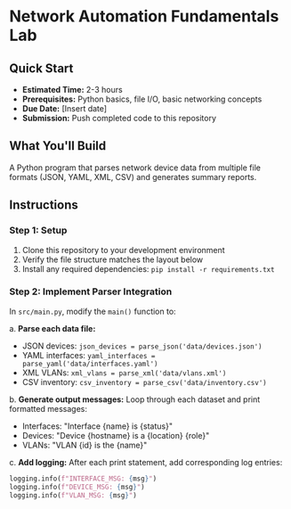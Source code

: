 # Network Automation Fundamentals Lab

## Quick Start
- **Estimated Time:** 2-3 hours
- **Prerequisites:** Python basics, file I/O, basic networking concepts
- **Due Date:** [Insert date]
- **Submission:** Push completed code to this repository

## What You'll Build
A Python program that parses network device data from multiple file formats (JSON, YAML, XML, CSV) and generates summary reports.

## Instructions

### Step 1: Setup
1. Clone this repository to your development environment
2. Verify the file structure matches the layout below
3. Install any required dependencies: `pip install -r requirements.txt`

### Step 2: Implement Parser Integration
In `src/main.py`, modify the `main()` function to:

a. **Parse each data file:**
   - JSON devices: `json_devices = parse_json('data/devices.json')`
   - YAML interfaces: `yaml_interfaces = parse_yaml('data/interfaces.yaml')`
   - XML VLANs: `xml_vlans = parse_xml('data/vlans.xml')`
   - CSV inventory: `csv_inventory = parse_csv('data/inventory.csv')`

b. **Generate output messages:**
   Loop through each dataset and print formatted messages:
   - Interfaces: "Interface {name} is {status}"
   - Devices: "Device {hostname} is a {location} {role}"
   - VLANs: "VLAN {id} is the {name}"

c. **Add logging:**
   After each print statement, add corresponding log entries:
   ```python
   logging.info(f"INTERFACE_MSG: {msg}")
   logging.info(f"DEVICE_MSG: {msg}")
   logging.info(f"VLAN_MSG: {msg}")
